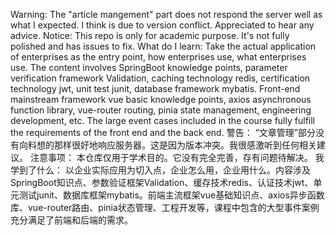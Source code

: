 Warning:
  The "article mangement" part does not respond the server well as what I expected. I think is due to version conflict. Appreciated to hear any advice. 
Notice:
  This repo is only for academic purpose. It's not fully polished and has issues to fix.
What do I learn:
  Take the actual application of enterprises as the entry point, how enterprises use, what enterprises use. The content involves SpringBoot knowledge points, parameter verification framework Validation, caching technology redis, certification technology jwt, unit test junit, database framework mybatis. Front-end mainstream framework vue basic knowledge points, axios asynchronous function library, vue-router routing, pinia state management, engineering development, etc. The large event cases included in the course fully fulfill the requirements of the front end and the back end.
警告：
“文章管理”部分没有向料想的那样很好地响应服务器。这是因为版本冲突。我很感激听到任何相关建议。
注意事项：
本仓库仅用于学术目的。它没有完全完善，存有问题待解决。
我学到了什么：
以企业实际应用为切入点，企业怎么用，企业用什么。内容涉及SpringBoot知识点、参数验证框架Validation、缓存技术redis、认证技术jwt、单元测试junit、数据库框架mybatis。前端主流框架vue基础知识点、axios异步函数库、vue-router路由、pinia状态管理、工程开发等，课程中包含的大型事件案例充分满足了前端和后端的需求。
